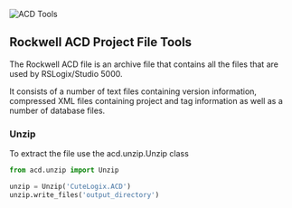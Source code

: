 
![ACD Tools](https://github.com/hutcheb/acd/actions/workflows/acd-tools.yml/badge.svg)

## Rockwell ACD Project File Tools

The Rockwell ACD file is an archive file that contains all the files 
that are used by RSLogix/Studio 5000.

It consists of a number of text files containing version information, compressed XML
files containing project and tag information as well as a number of database files.

### Unzip

To extract the file use the acd.unzip.Unzip class

```python
from acd.unzip import Unzip

unzip = Unzip('CuteLogix.ACD')
unzip.write_files('output_directory')
```

